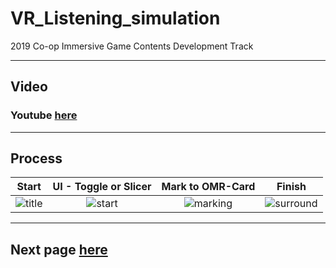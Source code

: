 # VR_Listening_simulation

2019 Co-op Immersive Game Contents Development Track

---

## Video

### Youtube [here](https://youtu.be/Hgt2C2JZ7UM "Video")

---

## Process

|                 Start                 |         UI - Toggle or Slicer         |             Mark to OMR-Card              |                   Finish                    |
| :-----------------------------------: | :-----------------------------------: | :---------------------------------------: | :-----------------------------------------: |
| ![title](./upload/title.jpg?raw=true) | ![start](./upload/start.gif?raw=true) | ![marking](./upload/marking.gif?raw=true) | ![surround](./upload/surround.gif?raw=true) |

---

## Next page [here](https://github.com/ryulurala/VR_Listening_simulation/blob/master/Process.md)
